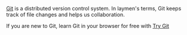 [Git][1] is a distributed version control system.
In laymen's terms, Git keeps track of file changes and helps us collaboration.

If you are new to Git, learn Git in your browser for free with [Try Git][2]

[1]: https://git-scm.com/
[2]: http://try.github.com/
